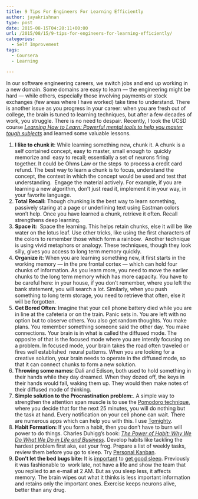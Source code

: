 ```yaml
---
title: 9 Tips For Engineers For Learning Efficiently
author: jayakrishnan
type: post
date: 2015-08-15T04:20:11+00:00
url: /2015/08/15/9-tips-for-engineers-for-learning-efficiently/
categories:
  - Self Improvement
tags:
  - Coursera
  - Learning

---
```



In our software engineering careers, we switch jobs and end up working in a new domain. Some domains are easy to learn &#8212; the engineering might be hard &#8212; while others, especially those involving payments or stock exchanges (few areas where I have worked) take time to understand. There is another issue as you progress in your career: when you are fresh out of college, the brain is tuned to learning techniques, but after a few decades of work, you struggle. There is no need to despair. Recently, I took the UCSD course _[Learning How to Learn: Powerful mental tools to help you master tough subjects][1]_ and learned some valuable lessons.

  1. **I like to chunk it**: While learning something new, chunk it. A chunk is a self contained concept, easy to master, small enough to  quickly memorize and  easy to recall; essentially a set of neurons firing together. It could be Ohms Law or the steps  to process a credit card refund. The best way to learn a chunk is to focus, understand the concept, the context in which the concept would be used and test that understanding.  Engage the material actively. For example, if you are learning a new algorithm, don&#8217;t just read it, implement it in your way, in your favorite language.
  2. **Total Recall:** Though chunking is the best way to learn something, passively staring at a page or underlining text using Eastman colors won&#8217;t help. Once you have learned a chunk, retrieve it often. Recall strengthens deep learning.
  3. **Space it:**  Space the learning. This helps retain chunks, else it will be like water on the lotus leaf. Use other tricks, like using the first characters of the colors to remember those which form a rainbow.  Another technique is using vivid metaphors or analogy. These techniques, though they look silly, gives you access to long term memory quickly.
  4. **Organize it:** When you are learning something new, it first starts in the working memory &#8212; in the pre frontal cortex &#8212; which can hold four chunks of information. As you learn more, you need to move the earlier chunks to the long term memory which has more capacity. You have to be careful here: in your house, if you don&#8217;t remember, where you left the bank statement, you will search a lot. Similarly, when you push something to long term storage, you need to retrieve that often, else it will be forgotten.
  5. **Get Bored Often**: Imagine that your cell phone battery died while you are in line at the cafeteria or on the train. Panic sets in. You are left with no option but to observe others. You also get random thoughts. You make plans. You remember something someone said the other day. You make connections. Your brain is in what is called the diffused mode. The opposite of that is the focused mode where you are intently focusing on a problem. In focused mode, your brain takes the road often traveled or fires well established  neural patterns. When you are looking for a creative solution, your brain needs to operate in the diffused mode, so that it can connect chunks to form a new solution.
  6. **Throwing some names:** Dali and Edison, both used to hold something in their hands while they day dreamed. When they dozed off, the keys in their hands would fall, waking them up. They would then make notes of their diffused mode of thinking.
  7. **Simple solution to the Procrastination problem:**. A simple way to strengthen the attention span muscle is to use the [Pomodoro technique][2], where you decide that for the next 25 minutes, you will do nothing but the task at hand. Every notification on your cell phone can wait. There are numerous apps which can help you with this. I use [Tomighty][3].
  8. **Habit Formation:** If you form a habit, then you don&#8217;t have to burn will power to do things. Charles Duhigg&#8217;s book: [_The Power of Habit: Why We Do What We Do in Life and Business_][4]. Develop habits like tackling the hardest problem first aka, eat your frog. Prepare a list of weekly tasks, review them before you go to sleep. Try [Personal Kanban][5].
  9. **Don&#8217;t let the bed bugs bite:** It is [important][6] to [get good sleep][7]. Previously it was fashionable to  work late, not have a life and show the team that you replied to an e-mail at 2 AM. But as you sleep less, it affects memory. The brain wipes out what it thinks is less important information and retains only the important ones. Exercise keeps neurons alive, better than any drug.

 [1]: https://www.coursera.org/learn/learning-how-to-learn/home/info
 [2]: Pomodoro%20technique
 [3]: http://www.tomighty.org/
 [4]: http://www.amazon.com/Power-Habit-What-Life-Business/dp/081298160X/ref=sr_1_1?ie=UTF8&qid=1439388091&sr=8-1&keywords=charles+duhigg
 [5]: http://lifehacker.com/productivity-101-how-to-use-personal-kanban-to-visuali-1687948640
 [6]: http://www.newyorker.com/science/maria-konnikova/why-we-sleep
 [7]: http://www.theatlantic.com/health/archive/2013/12/how-sleep-deprivation-decays-the-mind-and-body/282395/?single_page=true